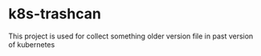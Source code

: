 # k8s-trashcan

This project is used for collect something older version file in past version of kubernetes
